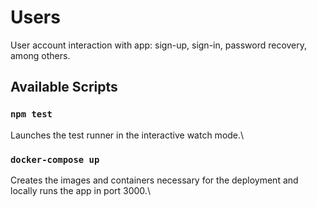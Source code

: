 # Users
User account interaction with app: sign-up, sign-in, password recovery, among others.

## Available Scripts

### `npm test`

Launches the test runner in the interactive watch mode.\

### `docker-compose up`

Creates the images and containers necessary for the deployment and locally runs the app in port 3000.\
